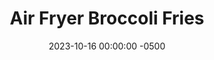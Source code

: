 ---
layout: post
title:  "Air Fryer Broccoli Fries"
date:   2023-10-16 00:00:00 -0500
categories: 
- Recipes
- Finger Foods
permalink: /recipes/broccoli-fries
image: /assets/Food/Finger Food/Vegetable/vegetable-chip-cover.jpg
ing: veggiechip-ing
facts: veggiechip-facts
Prep: 20
Rest: 
Cook: 20
Source1: https://www.youtube.com/watch?v=sjK2JV1shrc
Source2: https://mealprepmanual.com/broccoli-bites/
whisk: https://s.samsungfood.com/8RQTo
tags: 
- vegetable
- veggies
- chip
- bites
- flash freeze
- snack city
- blend
- protein
- casein
- vic
Description: These simple vegetable snack bites are delicious and super nutritious. They're made by blending together broccoli and spices, turned into a dough and baked in bite sized pieces. Bonus points for accidentally satisfying all my criteria for a protein bar as well!  For a meal, you can pair them with my <a href="chicken-fingers">Gluten Free Air Fryer Chicken Fingers</a> recipe
Instructions: 
- Thaw out your broccoli in the microwave, or let sit on the counter for a few hours<br><br>

- In a food processor, combine all the ingredients. Mix to combine. Keep moving everything around until the mix becomes sticky and a dough like consistency starts to form.<br><br>

- Line a small cookie sheet with parchment and spread out the broccoli mix. Press it into all sides of the sheet pan to get a dense, thin product. The thinner you make these the crispier they will get in the air fryer. If your sheet pan is too small and you try to fit the entire mixture on to it, your final bites will probably be too thick. It may be necessary in this case to use two sheet pans. You want about ⅛"-¼" in thickness. Place the sheet pan into the freezer and allow it to freeze until solid.<br><br>

- Once frozen solid, remove from the pan and cut into pieces.  Transfer the bites to a bag and store them in the freezer<br><br>
- <center><img src="/assets/Food/Finger Food/Vegetable/vegetable-chip-4.jpg" alt="" class="instruction-image"></center><br>

- To reheat - Preheat your air fryer to 400°F. Place the frozen broccoli bites into the air fryer. (Spray with oil if you wish). Air fry for 16 minutes, flipping half way. Cooking times may vary depending on thickness, just keep an eye on them.

---